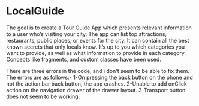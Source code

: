 # LocalGuide
The goal is to create a Tour Guide App which presents relevant information to a user who’s visiting your city. The app can list top attractions, restaurants, public places, or events for the city. It can contain all the best known secrets that only locals know. It’s up to you which categories you want to provide, as well as what information to provide in each category. Concepts like fragments, and custom classes have been used.

There are three errors in the code, and i don't seem to be able to fix them. The errors are as follows:-
1-On pressing the back button on the phone and not the action bar back button, the app crashes.
2-Unable to add onClick action on the navigation drawer of the drawer layout.
3-Transport button does not seem to be working.
